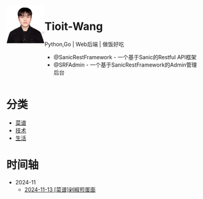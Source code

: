 <div style="display: flex; flex-direction: row;"><img src="https://github.com/Tioit-Wang/blog/blob/main/img/avatar.png" alt="avatar" style="width: 100px; height: 100px;" class="avatar-user"><div ><h1>Tioit-Wang</h1><p> Python,Go | Web后端 | 做饭好吃 </p><p><ul><li> @SanicRestFramework - 一个基于Sanic的Restful API框架</li><li> @SRFAdmin - 一个基于SanicRestFramework的Admin管理后台</li></ul></p></div></div>

# 分类

- [菜谱](./recipe/index.md)
- [技术](./tech/index.md)
- [生活](./life/index.md)

# 时间轴
- 2024-11
    - [2024-11-13 [菜谱]剁椒煎蛋面](./recipe/2024-11-13-剁椒煎蛋面.md)


